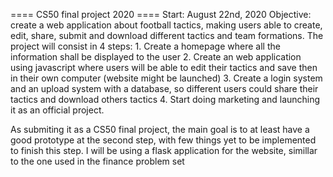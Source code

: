 ==== CS50 final project 2020 ====
Start: August 22nd, 2020
Objective: create a web application about football tactics, making users able to create, edit, share, submit and download different tactics and team formations.
The project will consist in 4 steps:
    1. Create a homepage where all the information shall be displayed to the user
    2. Create an web application using javascript where users will be able to edit their tactics and save then in their own computer (website might be launched)
    3. Create a login system and an upload system with a database, so different users could share their tactics and download others tactics
    4. Start doing marketing and launching it as an official project.
    
As submiting it as a CS50 final project, the main goal is to at least have a good prototype at the second step, with few things yet to be implemented to finish this step.
I will be using a flask application for the website, simillar to the one used in the finance problem set